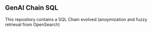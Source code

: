 ## GenAI Chain SQL

This repository contains a SQL Chain evolved (anoymization and fuzzy retrieval from OpenSearch)
